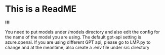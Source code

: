 
# This is a ReadME

__!!!__

You need to put models under /models directory and also edit the config for the name of the model you are using.
The default gpt-api setting is azure.openai. If you are using different GPT api, please go to LMP.py to change and at the meantime, also create a .env file under src directory